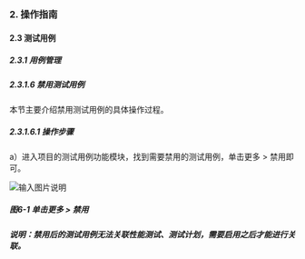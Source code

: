 ### 2. 操作指南

#### 2.3 测试用例

##### 2.3.1 用例管理

##### 2.3.1.6 禁用测试用例

本节主要介绍禁用测试用例的具体操作过程。

##### 2.3.1.6.1 操作步骤

a）进入项目的测试用例功能模块，找到需要禁用的测试用例，单击更多 > 禁用即可。

![输入图片说明](../../../../images/SoFlu%E5%85%A8%E8%87%AA%E5%8A%A8%E6%B5%8B%E8%AF%95%E5%B9%B3%E5%8F%B0%E6%95%99%E7%A8%8B/2.%20%E6%93%8D%E4%BD%9C%E6%8C%87%E5%8D%97/3.%20%E6%B5%8B%E8%AF%95%E7%94%A8%E4%BE%8B/1.%20%E7%94%A8%E4%BE%8B%E7%AE%A1%E7%90%86/6-1.png)

##### 图6-1 单击更多 > 禁用

##### 说明：禁用后的测试用例无法关联性能测试、测试计划，需要启用之后才能进行关联。
